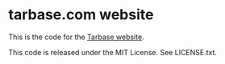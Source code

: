 # tarbase.com website

This is the code for the [Tarbase website](https://www.tarbase.com).


This code is released under the MIT License. See LICENSE.txt.
